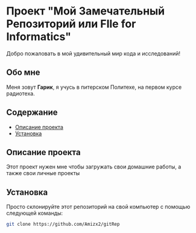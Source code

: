 # Проект "Мой Замечательный Репозиторий или FIle for Informatics"

Добро пожаловать в мой удивительный мир кода и исследований!

## Обо мне

Меня зовут **Гарик**, я учусь в питерском Политехе, на первом курсе радиотеха. 

## Содержание

- [Описание проекта](#описание-проекта)
- [Установка](#установка)

## Описание проекта

Этот проект нужен мне чтобы загружать свои домашние работы, а также свои личные проекты
## Установка

Просто склонируйте этот репозиторий на свой компьютер с помощью следующей команды:

```bash
git clone https://github.com/Amizx2/gitRep
